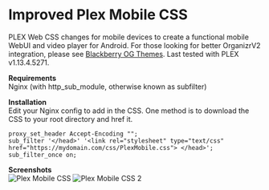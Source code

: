 # Improved Plex Mobile CSS
PLEX Web CSS changes for mobile devices to create a functional mobile WebUI and video player for Android. For those looking for better OrganizrV2 integration, please see [Blackberry OG Themes](https://github.com/Archmonger/Blackberry-OG-Themes).
Last tested with PLEX v1.13.4.5271.

**Requirements**<br/> 
Nginx (with http_sub_module, otherwise known as subfilter)

**Installation**<br/>
Edit your Nginx config to add in the CSS. One method is to download the CSS to your root directory and href it.
```
proxy_set_header Accept-Encoding "";
sub_filter '</head>' '<link rel="stylesheet" type="text/css" href="https://mydomain.com/css/PlexMobile.css"> </head>';
sub_filter_once on;
```

**Screenshots**<br/>
![Plex Mobile CSS](https://github.com/Archmonger/Blackberry-OG-Themes/blob/master/Screenshots/bbog_plex_2.PNG?raw=true "Plex Mobile CSS")
![Plex Mobile CSS 2](https://github.com/Archmonger/Blackberry-OG-Themes/blob/master/Screenshots/bbog_plex_3.PNG?raw=true "Plex Mobile CSS 2")
